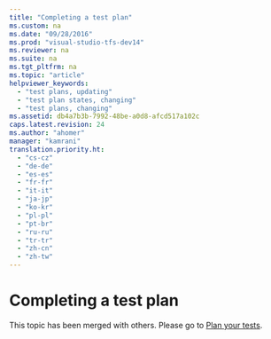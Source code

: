 ```yaml
---
title: "Completing a test plan"
ms.custom: na
ms.date: "09/28/2016"
ms.prod: "visual-studio-tfs-dev14"
ms.reviewer: na
ms.suite: na
ms.tgt_pltfrm: na
ms.topic: "article"
helpviewer_keywords: 
  - "test plans, updating"
  - "test plan states, changing"
  - "test plans, changing"
ms.assetid: db4a7b3b-7992-48be-a0d8-afcd517a102c
caps.latest.revision: 24
ms.author: "ahomer"
manager: "kamrani"
translation.priority.ht: 
  - "cs-cz"
  - "de-de"
  - "es-es"
  - "fr-fr"
  - "it-it"
  - "ja-jp"
  - "ko-kr"
  - "pl-pl"
  - "pt-br"
  - "ru-ru"
  - "tr-tr"
  - "zh-cn"
  - "zh-tw"
---
```

# Completing a test plan
This topic has been merged with others. Please go to [Plan your tests](../test/planning-manual-tests-using-the-web-portal.md).